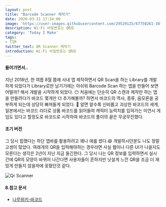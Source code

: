 ```yaml
---
layout: post
title: "Barcode Scanner 제작기"
date: 2020-03-31 17:24:00
image: 'https://user-images.githubusercontent.com/29529125/67750261-38f05100-fa72-11e9-9c59-d39cfaaff881.png'
description: Wi-Fi 비밀번호는 QR로
category: 'Today I Make'
tags:
- TIM
twitter_text: QR Scanner 제작기
introduction: Wi-Fi 비밀번호는 QR로
---
```


#### 들어가면서..
지난 2018년, 한 여름 8월 쯤에 사내 앱 제작하면서 QR Scan을 하는 Library를 개발하게 되었다가 Library로만 남기기에는 아쉬워 Barcode Scan 하는 앱을 만들어 보면 어떨까? 해서 개발을 시작하게 되었다. 😶
처음에는 단순히 QR 스캔과 제작만 하는 앱을 만들려다가 바코드 몇개만 더 추가해볼까? 하면서 바코드의 역사, 종류, 음모론을 공부하게 되는데 상당히 빠져들게 되었다. 🤖
알면 알수록 신비롭고 괴상한 바코드의 세계, 일본에서는 바코드 리더로 상품 바코드를 읽어들여 캐릭터 능력치를 입혀가는 미연시 게임도 있다고 할정도로 바코드로 시작하여 바코드의 풀이의 끝은 무궁무진했다. 

#### 초기 버전 
그 당시 힙했다는 하단 앱바를 활용하려고 꽤나 애를 썼다.😄 개발하시던분도 나도 정말 고생이 많았다.
여래개의 QR을 입력해야하는 경우라면 사실 웹이나 다른 UI가 나을지도 모른다는 생각은 2년이 지난 지금 들긴한다. 
그 당시 나는 QR 정보를 입력하면서 실시간에 QR의 모양이 바뀌어 나간다면 사용자들이 흔하지만 낫설게 느낀 QR을 조금 더 재밌게 만들지 않을까에 꽂혔던것 같다. 


![Qr Scanner](https://user-images.githubusercontent.com/29529125/77982474-63a74400-7347-11ea-957b-bcd08cb808a2.gif)


#### 8.참고 문서 
- [나무위키-바코드](https://namu.wiki/w/%EB%B0%94%EC%BD%94%EB%93%9C)
